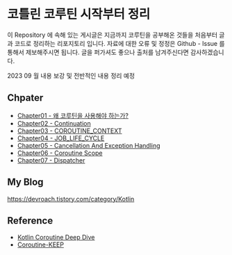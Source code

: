 # 코틀린 코루틴 시작부터 정리

이 Repository 에 속해 있는 게시글은 지금까지 코루틴을 공부해온 것들을 처음부터 글과 코드로 정리하는 리포지토리 입니다.
자료에 대한 오류 및 정정은 Github - Issue 를 통해서 제보해주시면 됩니다.
글을 퍼가셔도 좋으나 출처를 남겨주신다면 감사하겠습니다.

2023 09 월 내용 보강 및 전반적인 내용 정리 예정

## Chpater

- [Chapter01 - 왜 코루틴을 사용해야 하는가?](https://github.com/tmdgusya/kotlin-coroutine-series/blob/main/chapter/WHY_USE_COROUTINE.md) 
- [Chapter02 - Continuation](https://github.com/tmdgusya/kotlin-coroutine-series/blob/main/chapter/CONTINUATION.md)
- [Chapter03 - COROUTINE_CONTEXT](https://github.com/tmdgusya/kotlin-coroutine-series/blob/main/chapter/COROUTINE_CONTEXT.md)
- [Chapter04 - JOB_LIFE_CYCLE](https://github.com/tmdgusya/kotlin-coroutine-series/blob/main/chapter/JOB_LIFE_CYCLE.md)
- [Chapter05 - Cancellation And Exception Handling](https://github.com/tmdgusya/kotlin-coroutine-series/blob/main/chapter/CANCELLATION_AND_EXCEPTION_HANDLING.md)
- [Chapter06 - Coroutine Scope](https://github.com/tmdgusya/kotlin-coroutine-series/blob/main/chapter/COROUTINE_SCOPE.md)
- [Chapter07 - Dispatcher](https://github.com/tmdgusya/kotlin-coroutine-series/blob/main/chapter/DISPATCHER.md)

## My Blog
https://devroach.tistory.com/category/Kotlin

## Reference

- [Kotlin Coroutine Deep Dive](https://leanpub.com/coroutines)
- [Coroutine-KEEP](https://github.com/hikaMaeng/kotlinCoroutineKR/pulls)
